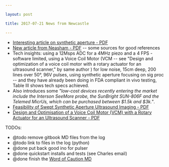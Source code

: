 ```yaml
---

layout: post

title: 2017-07-21 News from Newcastle

---
```



-   [Interesting article on synthetic aperture -
    PDF](/include/biblio/burckhardt1974.pdf)
-   [New article from Neasham -
    PDF](/include/biblio/10.1109@TBCAS.2017.2695240.pdf) -- some sources
    for good references
-   Tech insights: using a 12Msps ADC for a 4MHz piezo and a 4 FPS -
    software limited, using a Voice Coil Motor (VCM -- see "Design and
    optimization of a voice coil motor with a rotary actuator for an
    ultrasound scanner," by same author ) for low noise, 15cm deep, 200
    lines over 50°, 96V pulses, using synthetic aperture focusing on sig
    proc -- and they have already been doing in FDA compliant in vivo
    testing, Table III shows tech specs achieved.
-   Also introduces some *"low-cost devices recently entering the market
    include the Interson SeeMore probe, the SunBright SUN-806F and the
    Telemed MicrUs, which can be purchased between \$1.5k and \$3k."*.
-   [Feasibility of Swept Synthetic Aperture Ultrasound Imaging -
    PDF](/include/biblio/bottenus2016.pdf)
-   [Design and Optimisation of a Voice Coil Motor (VCM) with a Rotary
    Actuator for an Ultrasound Scanner -
    PDF](/include/biblio/smith2015.pdf)

TODOs:

-   @todo remove gitbook MD files from the log
-   @todo link to files in the log (python)
-   @done put back good ino for pulser
-   @done quickstart installs and tests (see Charles email)
-   @done finish the [Word of Caution MD](/WordOfCaution.md)

